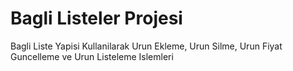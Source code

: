 # Bagli Listeler Projesi
 Bagli Liste Yapisi Kullanilarak Urun Ekleme, Urun Silme, Urun Fiyat Guncelleme ve Urun Listeleme Islemleri
